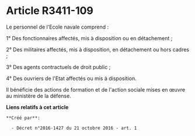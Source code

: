 # Article R3411-109

Le personnel de l'Ecole navale comprend : 

1° Des fonctionnaires affectés, mis à disposition ou en détachement ; 

2° Des militaires affectés, mis à disposition, en détachement ou hors cadres ; 

3° Des agents contractuels de droit public ; 

4° Des ouvriers de l'Etat affectés ou mis à disposition. 

Il bénéficie des actions de formation et de l'action sociale mises en œuvre au ministère de la défense.

**Liens relatifs à cet article**

	**Créé par**:

	  - Décret n°2016-1427 du 21 octobre 2016 - art. 1
